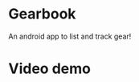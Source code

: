 # Gearbook
An android app to list and track gear!</br>
# Video demo
<a href="https://github.com/MahmoudAJ2000/Gearbook/blob/main/video/App%20Demo.mkv"></a>
